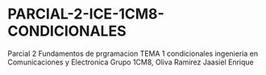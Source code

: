 # PARCIAL-2-ICE-1CM8-CONDICIONALES
Parcial 2 Fundamentos de prgramacion TEMA 1 condicionales ingenieria en Comunicaciones y Electronica Grupo 1CM8, Oliva Ramirez Jaasiel Enrique
